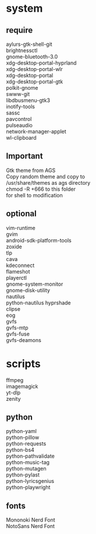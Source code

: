 # system  
## require  
aylurs-gtk-shell-git  
brightnessctl  
gnome-bluetooth-3.0  
xdg-desktop-portal-hyprland  
xdg-desktop-portal-wlr  
xdg-desktop-portal  
xdg-desktop-portal-gtk  
polkit-gnome  
swww-git  
libdbusmenu-gtk3  
inotify-tools  
sassc  
pavcontrol  
pulseaudio  
network-manager-applet  
wl-clipboard  
## Important  
Gtk theme from AGS  
Copy random theme and copy to  
/usr/share/themes as ags directory  
chmod -R +666 to this folder  
for shell to modification   

## optional  
  
vim-runtime  
gvim  
android-sdk-platform-tools  
zoxide  
tlp  
cava  
kdeconnect  
flameshot  
playerctl  
gnome-system-monitor  
gnome-disk-utility  
nautilus  
python-nautilus
hyprshade  
clipse  
eog  
gvfs  
gvfs-mtp  
gvfs-fuse  
gvfs-deamons  

# scripts  
ffmpeg  
imagemagick  
yt-dlp  
zenity  

## python  
python-yaml  
python-pillow  
python-requests  
python-bs4  
python-pathvalidate  
python-music-tag  
python-mutagen  
python-pylast  
python-lyricsgenius  
python-playwright

## fonts  
Mononoki Nerd Font  
NotoSans Nerd Font  
